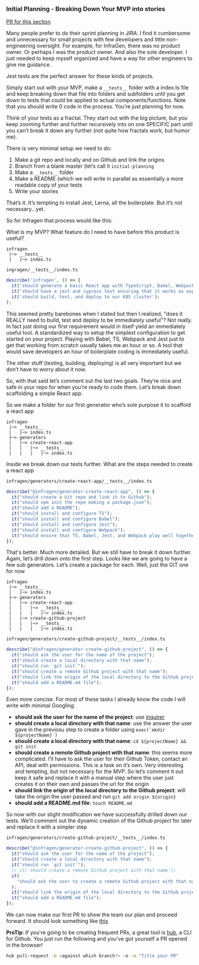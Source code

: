 ### Initial Planning - Breaking Down Your MVP into stories

[PR for this section](https://github.com/hoverinc/infragen/pull/4/files)

Many people prefer to do their sprint planning in JIRA. I find it cumbersome and unnecessary for small projects with few developers and little non-engineering oversight. For example, for InfraGen, there was no product owner. Or perhaps I was the product owner. And also the sole developer. I just needed to keep myself organized and have a way for other engineers to give me guidance.

Jest tests are the perfect answer for these kinds of projects.

Simply start out with your MVP, make a `__tests__` folder with a index.ts file and keep breaking down that file into folders and subfolders until you get down to tests that could be applied to actual components/functions. Note that you should write 0 code in the process. You’re just planning for now.

Think of your tests as a fractal. They start out with the big picture, but you keep zooming further and further recursively into on one SPECIFIC part until you can’t break it down any further (not quite how fractals work, but humor me).

There is very minimal setup we need to do:

1. Make a git repo and locally and on Github and link the origins
2. Branch from a blank master (let’s call it `initial-planning`
3. Make a `__tests__` folder
4. Make a README (which we will write in parallel as essentially a more readable copy of your tests
5. Write your stories

That’s it. It’s tempting to install Jest, Lerna, all the boilerplate. But it’s not necessary...yet.

So for Infragen that process would like this:

What is my MVP? What feature do I need to have before this product is useful?

```
infragen
 |─> __tests__
 |   |─> index.ts
```

`ingragen/__tests__/index.ts`

```js
describe('infragen', () => {
  it('should generate a basic React app with TypeScript, Babel, Webpack, Jest, React, and a hello world page');
  it('should have a jest and cypress test ensuring that it works as expected');
  it('should build, test, and deploy to our K8S cluster');
);
```

This seemed pretty barebones when I stated but then I realized, "does it REALLY need to build, test and deploy to be immediately useful"? Not really. In fact just doing our first requirement would in itself yield an immediately useful tool. A standardized way to setup the simplest configuration to get started on your project. Playing with Babel, TS, Webpack and Jest just to get that working from scratch usually takes me an hour or so. A tool that would save developers an hour of boilerplate coding is immediately useful.

The other stuff (testing, building, deploying) is all very important but we don’t have to worry about it now.

So, with that said let’s comment out the last two goals. They’re nice and safe in your repo for when you’re ready to code them. Let’s break down scaffolding a simple React app.

So we make a folder for our first generator who’s sole purpose it to scaffold a react app

```
infragen
 |─> __tests__
 |   |─> index.ts
 ├─> generators
 |   |─> create-react-app
 |   |   |─> __tests__
 |   |   |   |─> index.ts
```

Inside we break down our tests further. What are the steps needed to create a react app

`infragen/generators/create-react-app/__tests__/index.ts`

```js
describe("@infragen/generator-create-react-app", () => {
  it("should create a Git repo and link it to Github");
  it("should npm init the repo making a package.json");
  it("should add a README");
  it("should install and configure TS");
  it("should install and configure Babel");
  it("should install and configure Jest");
  it("should install and configure Webpack");
  it("should ensure that TS, Babel, Jest, and Webpack play well together");
});
```

That's better. Much more detailed. But we still have to break it down further. Again, let’s drill down onto the first step. Looks like we are going to have a few sub generators. Let’s create a package for each. Well, just the GIT one for now

```
infragen
 |─> __tests__
 |   |─> index.ts
 ├─> generators
 |   |─> create-react-app
 |   |   |─> __tests__
 |   |   |   |─> index.ts
 |   |─> create-github-project
 |   |   |─> __tests__
 |   |   |   |─> index.ts
```

`infragen/generators/create-github-project/__tests__/index.ts`

```js
describe("@infragen/generator-create-github-project", () => {
  it("should ask the user for the name of the project");
  it("should create a local directory with that name");
  it("should run `git init`");
  it("should create a remote Github project with that name");
  it("should link the origin of the local directory to the Github project");
  it("should add a README.md file");
});
```

Even more concise. For most of these tasks I already know the code I will write with minimal Googling.

- **should ask the user for the name of the project**: use [inquirer](https://github.com/SBoudrias/Inquirer.js/)
- **should create a local directory with that name**: use the answer the user gave in the previosu step to create a folder using `` exec(`mkdir ${projectName}`) ``
- **should create a local directory with that name**: `cd ${projectName} && git init`
- **should create a remote Github project with that name**: this seems more complicated. I’ll have to ask the user for their Github Token, contact an API, deal with permissions. This is a task on it’s own. Very interesting and tempting, but not necessary for the MVP. So let’s comment it out keep it safe and replace it with a manual step where the user just creates it on their own and passes the url for the origin
- **should link the origin of the local directory to the Github project**: will take the origin the user passed and run `git add origin ${origin}`
- **should add a README.md file**: `touch README.md`

So now with our slight modification we have successfully drilled down our tests. We'll comment out the dynamic creation of the Github project for later and replace it with a simpler step

`infragen/generators/create-github-project/__tests__/index.ts`

```js
describe("@infragen/generator-create-github-project", () => {
  it("should ask the user for the name of the project");
  it("should create a local directory with that name");
  it("should run `git init`");
  // it('should create a remote Github project with that name');
  it(
    "should ask the user to create a remote Github project with that name and pass the url for the origin"
  );
  it("should link the origin of the local directory to the Github project");
  it("should add a README.md file");
});
```

We can now make our first PR to show the team our plan and proceed forward. It should look something like [this](https://github.com/hoverinc/infragen/pull/4/files)

**ProTip**: If you're going to be creating frequent PRs, a great tool is [hub](https://hub.github.com/), a CLI for Github. You just run the following and you've got yourself a PR opened in the browser!

```bash
hub pull-request -b <against which branch?> -o -m "Title your PR"
```
